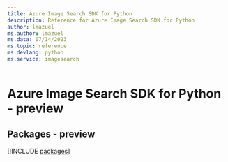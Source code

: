 ```yaml
---
title: Azure Image Search SDK for Python
description: Reference for Azure Image Search SDK for Python
author: lmazuel
ms.author: lmazuel
ms.data: 07/14/2023
ms.topic: reference
ms.devlang: python
ms.service: imagesearch
---
```

# Azure Image Search SDK for Python - preview
## Packages - preview
[!INCLUDE [packages](image-search-index.md)]